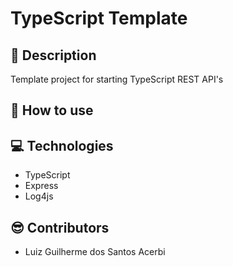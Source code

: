 # TypeScript Template

## 📖 Description
Template project for starting TypeScript REST API's

## 🚀 How to use


## 💻 Technologies
- TypeScript
- Express
- Log4js

## 😎 Contributors
- Luiz Guilherme dos Santos Acerbi
